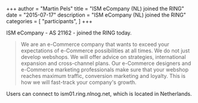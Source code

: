 +++
author = "Martin Pels"
title = "ISM eCompany (NL) joined the RING"
date = "2015-07-17"
description = "ISM eCompany (NL) joined the RING"
categories = [
    "participants",
]
+++

ISM eCompany - AS 21162 - joined the RING today.

> We are an e-Commerce company that wants to exceed your expectations of e-Commerce possibilities at all times. We do not just develop webshops. We will offer advice on strategies, international expansion and cross-channel plans. Our e-Commerce designers and e-Commerce marketing professionals make sure that your webshop reaches maximum traffic, conversion marketing and loyalty. This is how we will fast-track your company's growth.

Users can connect to ism01.ring.nlnog.net, which is located in Netherlands.



